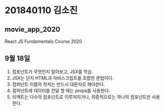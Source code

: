 # 201840110 김소진
## movie_app_2020
React JS Fundamentals Course 2020


## 9월 18일
1. 컴포넌트가 무엇인지 알아보고, JSX를 학습.
2. JSX는 단지 HTML과 자바스크립트를 조합한 문법이다.
3. 컴퍼넌트 이름의 첫자는 반드시 대문자로 해야한다.
4. 컴퍼넌트에 데이터를 전달 할 때는 props를 사용한다.
6. 리액트는 다수의 컴포넌트로 이루어지거나, 최종적으로는 하나의 컴포넌트만 사용한다.